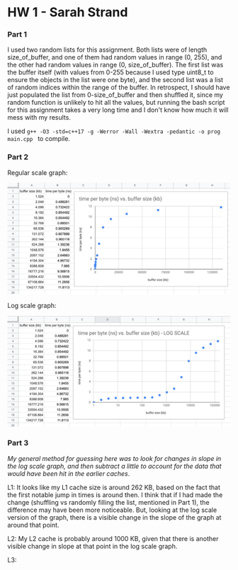 # HW 1 - Sarah Strand

### Part 1

I used two random lists for this assignment. Both lists were of length size_of_buffer, and one of them had random values in range (0, 255), and the other had random values in range (0, size_of_buffer). The first list was the buffer itself (with values from 0-255 because I used type uint8_t to ensure the objects in the list were one byte), and the second list was a list of random indices within the range of the buffer. In retrospect, I should have just populated the list from 0-size_of_buffer and then shuffled it, since my random function is unlikely to hit all the values, but running the bash script for this assignment takes a very long time and I don't know how much it will mess with my results. 

I used 
`g++ -O3 -std=c++17 -g -Werror -Wall -Wextra -pedantic -o prog main.cpp
`
to compile.

### Part 2

Regular scale graph:

![alt text](https://github.com/16strands/SystemsHW/blob/master/HW1/graph.png "graph")

Log scale graph:

![alt text](https://github.com/16strands/SystemsHW/blob/master/HW1/logscale.png "log scale graph")


### Part 3

_My general method for guessing here was to look for changes in slope in the log scale graph, and then subtract a little to account for the data that would have been hit in the earlier caches_.

L1: It looks like my L1 cache size is around 262 KB, based on the fact that the first notable jump in times is around then. I think that if I had made the change (shuffling vs randomly filling the list, mentioned in Part 1), the difference may have been more noticeable. But, looking at the log scale version of the graph, there is a visible change in the slope of the graph at around that point. 

L2: My L2 cache is probably around 1000 KB, given that there is another visible change in slope at that point in the log scale graph.

L3: 